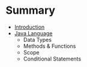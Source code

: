 # Summary

* [Introduction](README.md)
* [Java Language](chapter1.md)
   * Data Types
   * Methods & Functions
   * Scope
   * Conditional Statements

